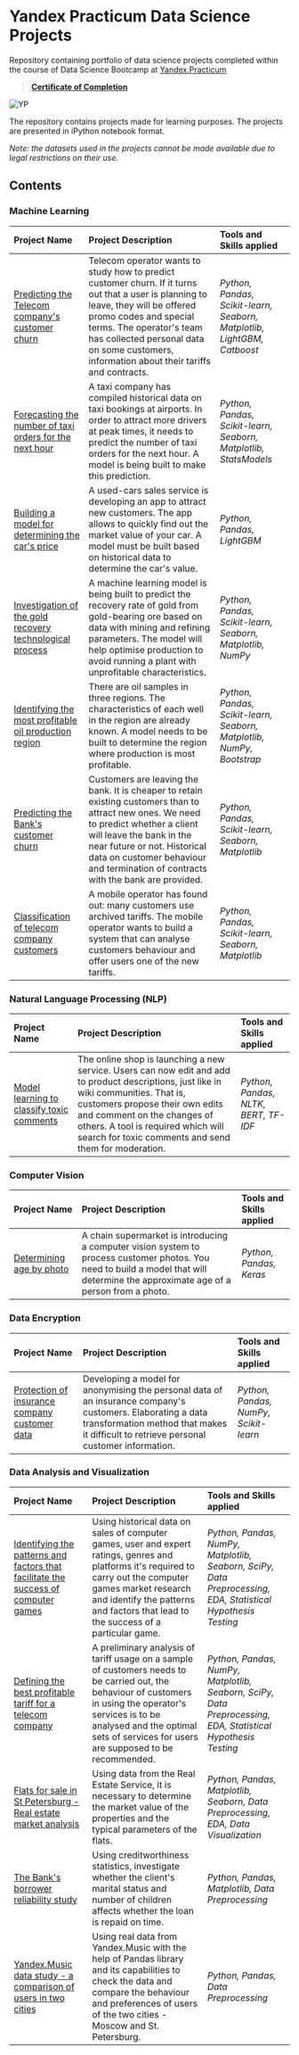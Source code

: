 # Yandex Practicum Data Science Projects

Repository containing portfolio of data science projects completed within the course of Data Science Bootcamp at [Yandex.Practicum](https://practicum.com/data-science/?utm_source=pr&utm_medium=content&utm_content=button_start_learning&utm_campaign=pr_content_main_medium&form_position=%2F&gaid=1328103721.1670323909)

> **[Certificate of Completion](https://github.com/Ianioglo/yandex-practicum-DS-projects/blob/main/Sergey%20Yanioglo.pdf)**

![YP](https://user-images.githubusercontent.com/41115130/211000576-853905c5-98fd-46ea-97cd-21296f4ad1b4.png)

The repository contains projects made for learning purposes. The projects are presented in iPython notebook format. 

*Note: the datasets used in the projects cannot be made available due to legal restrictions on their use.*

## Contents

### Machine Learning
| Project Name | Project Description | Tools and Skills applied | 
| :---------------------- | :---------------------- | :---------------------- |
| [Predicting the Telecom company's customer churn](big_cities_music) | Telecom operator wants to study how to predict customer churn. If it turns out that a user is planning to leave, they will be offered promo codes and special terms. The operator's team has collected personal data on some customers, information about their tariffs and contracts.| *Python, Pandas, Scikit-learn, Seaborn, Matplotlib, LightGBM, Catboost* |
| [Forecasting the number of taxi orders for the next hour](big_cities_music) | A taxi company has compiled historical data on taxi bookings at airports. In order to attract more drivers at peak times, it needs to predict the number of taxi orders for the next hour. A model is being built to make this prediction.| *Python, Pandas, Scikit-learn, Seaborn, Matplotlib, StatsModels* |
| [Building a model for determining the car's price](big_cities_music) | A used-cars sales service is developing an app to attract new customers. The app allows to quickly find out the market value of your car. A model must be built based on historical data to determine the car's value.| *Python, Pandas, LightGBM* |
| [Investigation of the gold recovery technological process](big_cities_music) | A machine learning model is being built to predict the recovery rate of gold from gold-bearing ore based on data with mining and refining parameters. The model will help optimise production to avoid running a plant with unprofitable characteristics.| *Python, Pandas, Scikit-learn, Seaborn, Matplotlib, NumPy* |
| [Identifying the most profitable oil production region](big_cities_music) | There are oil samples in three regions. The characteristics of each well in the region are already known. A model needs to be built to determine the region where production is most profitable. | *Python, Pandas, Scikit-learn, Seaborn, Matplotlib, NumPy, Bootstrap* |
| [Predicting the Bank's customer churn](big_cities_music) | Customers are leaving the bank. It is cheaper to retain existing customers than to attract new ones. We need to predict whether a client will leave the bank in the near future or not. Historical data on customer behaviour and termination of contracts with the bank are provided. | *Python, Pandas, Scikit-learn, Seaborn, Matplotlib* |
| [Classification of telecom company customers](big_cities_music) | A mobile operator has found out: many customers use archived tariffs. The mobile operator wants to build a system that can analyse customers behaviour and offer users one of the new tariffs. | *Python, Pandas, Scikit-learn, Seaborn, Matplotlib* |

### Natural Language Processing (NLP)
| Project Name | Project Description | Tools and Skills applied | 
| :---------------------- | :---------------------- | :---------------------- |
| [Model learning to classify toxic comments](big_cities_music) | The online shop is launching a new service. Users can now edit and add to product descriptions, just like in wiki communities. That is, customers propose their own edits and comment on the changes of others. A tool is required which will search for toxic comments and send them for moderation.| *Python, Pandas, NLTK, BERT, TF-IDF* |

### Computer Vision
| Project Name | Project Description | Tools and Skills applied | 
| :---------------------- | :---------------------- | :---------------------- |
| [Determining age by photo](big_cities_music) | A chain supermarket is introducing a computer vision system to process customer photos. You need to build a model that will determine the approximate age of a person from a photo.| *Python, Pandas, Keras* |

### Data Encryption
| Project Name | Project Description | Tools and Skills applied | 
| :---------------------- | :---------------------- | :---------------------- |
| [Protection of insurance company customer data](big_cities_music) | Developing a model for anonymising the personal data of an insurance company's customers. Elaborating a data transformation method that makes it difficult to retrieve personal customer information.| *Python, Pandas, NumPy, Scikit-learn* |

### Data Analysis and Visualization
| Project Name | Project Description | Tools and Skills applied | 
| :---------------------- | :---------------------- | :---------------------- |
| [Identifying the patterns and factors that facilitate the success of computer games](big_cities_music) | Using historical data on sales of computer games, user and expert ratings, genres and platforms it's required to carry out the computer games market research and identify the patterns and factors that lead to the success of a particular game.| *Python, Pandas, NumPy, Matplotlib, Seaborn, SciPy, Data Preprocessing, EDA, Statistical Hypothesis Testing* |
| [Defining the best profitable tariff for a telecom company](big_cities_music) | A preliminary analysis of tariff usage on a sample of customers needs to be carried out, the behaviour of customers in using the operator's services is to be analysed and the optimal sets of services for users are supposed to be recommended. | *Python, Pandas, NumPy, Matplotlib, Seaborn, SciPy, Data Preprocessing, EDA, Statistical Hypothesis Testing* |
| [Flats for sale in St Petersburg - Real estate market analysis](big_cities_music) | Using data from the Real Estate Service, it is necessary to determine the market value of the properties and the typical parameters of the flats. | *Python, Pandas, Matplotlib, Seaborn, Data Preprocessing, EDA, Data Visualization* |
| [The Bank's borrower reliability study](big_cities_music) | Using creditworthiness statistics, investigate whether the client's marital status and number of children affects whether the loan is repaid on time. | *Python, Pandas, Matplotlib, Data Preprocessing* |
| [Yandex.Music data study - a comparison of users in two cities](big_cities_music) | Using real data from Yandex.Music with the help of Pandas library and its capabilities to check the data and compare the behaviour and preferences of users of the two cities - Moscow and St. Petersburg. | *Python, Pandas, Data Preprocessing* |



